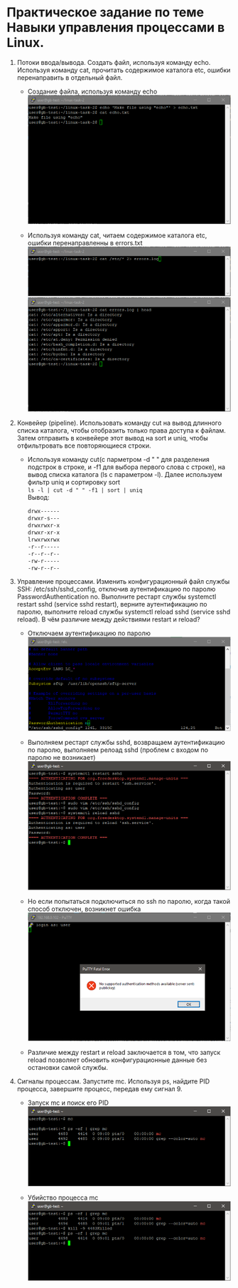# Практическое задание по теме Навыки управления процессами в Linux.

1. Потоки ввода/вывода. Создать файл, используя команду echo. Используя команду cat, прочитать содержимое каталога etc, ошибки перенаправить в отдельный файл.

    * Создание файла, используя команду echo  
    ![sample text](img/echo.PNG)

    * Используя команду cat, читаем содержимое каталога etc, ошибки перенаправленны в errors.txt  
    ![sample text](img/cat.PNG)  
    ![sample text](img/errors.PNG)

1. Конвейер (pipeline). Использовать команду cut на вывод длинного списка каталога, чтобы отобразить только права доступа к файлам. Затем отправить в конвейере этот вывод на sort и uniq, чтобы отфильтровать все повторяющиеся строки.

    * Используя команду cut(с парметром -d " " для разделения подстрок в строке, и -f1 для выбора первого слова с строке), на вывод списка каталога (ls с параметром -l). Далее используем фильтр uniq и сортировку sort  
    `ls -l | cut -d " " -f1 | sort | uniq`   
    Вывод:  
        ```
        drwx------
        drwxr-s---
        drwxrwxr-x
        drwxr-xr-x
        lrwxrwxrwx
        -r--r-----
        -r--r--r--
        -rw-r-----
        -rw-r--r--
        ```

1. Управление процессами. Изменить конфигурационный файл службы SSH: /etc/ssh/sshd_config, отключив аутентификацию по паролю PasswordAuthentication no. Выполните рестарт службы systemctl restart sshd (service sshd restart), верните аутентификацию по паролю, выполните reload службы systemctl reload sshd (service sshd reload). В чём различие между действиями restart и reload?

    * Отключаем аутентификацию по паролю  
    ![sample text](img/pass-no.PNG)

    * Выполняем рестарт службы sshd, возвращаем аутентификацию по паролю, выполняем релоад sshd (проблем с входом по паролю не возникает)  
    ![sample text](img/restart-reload.PNG)

    * Но если попытаться подключиться по ssh по паролю, когда такой способ отключен, возникнет ошибка  
    ![sample text](img/failed-login-via-pass.PNG)

    * Различие между restart и reload заключается в том, что запуск reload позволяет обновить конфигурационные данные без остановки самой службы.


1. Сигналы процессам. Запустите mc. Используя ps, найдите PID процесса, завершите процесс, передав ему сигнал 9.

    * Запуск mc и поиск его PID  
    ![sample text](img/mc-run.PNG)

    * Убийство процесса mc  
    ![sample text](img/mc-killed.PNG)